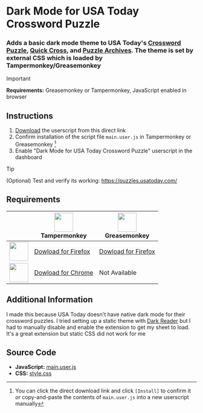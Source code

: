 # Dark Mode for USA Today Crossword Puzzle

### Adds a basic dark mode theme to USA Today's [Crossword Puzzle](https://puzzles.usatoday.com/), [Quick Cross](https://puzzles.usatoday.com/quick-cross), and [Puzzle Archives](https://puzzles.usatoday.com/crosswords-archive). The theme is set by external CSS which is loaded by Tampermonkey/Greasemonkey

> [!IMPORTANT]
> **Requirements:** Greasemonkey or Tampermonkey, JavaScript enabled in browser

## Instructions

1. [Download](https://github.com/ATeaDaze/ateadaze.github.io/raw/refs/heads/main/usa_dark_cross/main.user.js) the userscript from this direct link
2. Confirm installation of the script file `main.user.js` in Tampermonkey or Greasemonkey [^1]
3. Enable "Dark Mode for USA Today Crossword Puzzle" userscript in the dashboard

> [!TIP]
> (Optional) Test and verify its working: https://puzzles.usatoday.com/

## Requirements

||<img src="https://addons.mozilla.org/user-media/addon_icons/683/683490-64.png?modified=1625638973" width="50px"><br>Tampermonkey|<img src="https://addons.mozilla.org/user-media/addon_icons/0/748-64.png?modified=1531822767" width="50px"><br>Greasemonkey|
|---|---|---|
|<img src="https://upload.wikimedia.org/wikipedia/commons/a/a0/Firefox_logo%2C_2019.svg" width="50px">|[Dowload for Firefox](https://addons.mozilla.org/en-US/firefox/addon/tampermonkey/)|[Dowload for Firefox](https://addons.mozilla.org/en-US/firefox/addon/greasemonkey/)|
|<img src="https://upload.wikimedia.org/wikipedia/commons/e/e1/Google_Chrome_icon_%28February_2022%29.svg" width="50px">|[Dowload for Chrome](https://chromewebstore.google.com/detail/tampermonkey/dhdgffkkebhmkfjojejmpbldmpobfkfo?pli=1)|Not Available|

## Additional Information

I made this because USA Today doesn't have native dark mode for their crossword puzzles. I tried setting up a static theme with [Dark Reader](https://darkreader.org/) but I had to manually disable and enable the extension to get my sheet to load. It's a great extension but static CSS did not work for me

## Source Code

* **JavaScript:** [main.user.js](main.user.js)
* **CSS:** [style.css](style.css)

[^1]: You can click the direct download link and click `[Install]` to confirm it *or* copy-and-paste the contents of `main.user.js` into a new userscript manually
